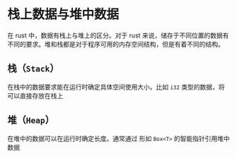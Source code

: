 # 栈上数据与堆中数据

在 rust 中，数据有栈上与堆上的区分。对于 rust 来说，储存于不同位置的数据有不同的要求。堆和栈都是对于程序可用的内存空间结构，但是有着不同的结构。

## 栈（`Stack`）

在栈中的数据要求能在运行时确定具体空间使用大小。比如 `i32` 类型的数据，将可以直接存放在栈上

## 堆（`Heap`）

在堆中的数据可以在运行时确定长度。通常通过 形如 `Box<T>` 的智能指针引用堆中数据
